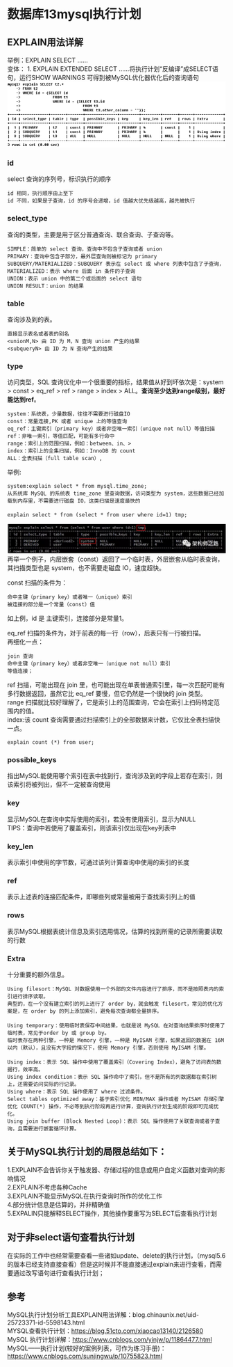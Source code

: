 # 数据库13mysql执行计划
## EXPLAIN用法详解
举例：EXPLAIN SELECT ……  
变体： 1. EXPLAIN EXTENDED SELECT ……将执行计划“反编译”成SELECT语句，运行SHOW WARNINGS 可得到被MySQL优化器优化后的查询语句   
![](_v_images/20201005182213639_2119711136.png)  

### id
select 查询的序列号，标识执行的顺序  
```
id 相同，执行顺序由上至下
id 不同，如果是子查询，id 的序号会递增，id 值越大优先级越高，越先被执行
```

### select_type  
查询的类型，主要是用于区分普通查询、联合查询、子查询等。  
```
SIMPLE：简单的 select 查询，查询中不包含子查询或者 union
PRIMARY：查询中包含子部分，最外层查询则被标记为 primary
SUBQUERY/MATERIALIZED：SUBQUERY 表示在 select 或 where 列表中包含了子查询，MATERIALIZED：表示 where 后面 in 条件的子查询
UNION：表示 union 中的第二个或后面的 select 语句
UNION RESULT：union 的结果
```

### table  
查询涉及到的表。  
```
直接显示表名或者表的别名
<unionM,N> 由 ID 为 M，N 查询 union 产生的结果
<subqueryN> 由 ID 为 N 查询产生的结果
```

### type  
访问类型，SQL 查询优化中一个很重要的指标，结果值从好到坏依次是：system > const > eq_ref > ref > range > index > ALL。**查询至少达到range级别，最好能达到ref**。  
```
system：系统表，少量数据，往往不需要进行磁盘IO
const：常量连接,PK 或者 unique 上的等值查询
eq_ref：主键索引（primary key）或者非空唯一索引（unique not null）等值扫描
ref：非唯一索引，等值匹配，可能有多行命中
range：索引上的范围扫描，例如：between、in、>
index：索引上的全集扫描，例如：InnoDB 的 count
ALL：全表扫描（full table scan）,
```
举例:  
```
system:explain select * from mysql.time_zone;
从系统库 MySQL 的系统表 time_zone 里查询数据，访问类型为 system，这些数据已经加载到内存里，不需要进行磁盘 IO，这类扫描是速度最快的

explain select * from (select * from user where id=1) tmp;

```
![](_v_images/20201005184114778_1665255157.png)  
再举一个例子，内层嵌套（const）返回了一个临时表，外层嵌套从临时表查询，其扫描类型也是 system，也不需要走磁盘 IO，速度超快。  

const 扫描的条件为：   
```
命中主键（primary key）或者唯一（unique）索引
被连接的部分是一个常量（const）值 
```
如上例，id 是 主键索引，连接部分是常量1。  

eq_ref 扫描的条件为，对于前表的每一行（row），后表只有一行被扫描。   
再细化一点：  
```
join 查询
命中主键（primary key）或者非空唯一（unique not null）索引
等值连接；
```

ref 扫描，可能出现在 join 里，也可能出现在单表普通索引里，每一次匹配可能有多行数据返回，虽然它比 eq_ref 要慢，但它仍然是一个很快的 join 类型。  
range 扫描就比较好理解了，它是索引上的范围查询，它会在索引上扫码特定范围内的值。  
index:该 count 查询需要通过扫描索引上的全部数据来计数，它仅比全表扫描快一点。
```
explain count (*) from user;
```

### possible_keys  
指出MySQL能使用哪个索引在表中找到行，查询涉及到的字段上若存在索引，则该索引将被列出，但不一定被查询使用  

### key  
显示MySQL在查询中实际使用的索引，若没有使用索引，显示为NULL  
TIPS：查询中若使用了覆盖索引，则该索引仅出现在key列表中  

### key_len  
表示索引中使用的字节数，可通过该列计算查询中使用的索引的长度  

### ref  
表示上述表的连接匹配条件，即哪些列或常量被用于查找索引列上的值  

### rows  
表示MySQL根据表统计信息及索引选用情况，估算的找到所需的记录所需要读取的行数  

### Extra  
十分重要的额外信息。   
```
Using filesort：MySQL 对数据使用一个外部的文件内容进行了排序，而不是按照表内的索引进行排序读取。
典型的，在一个没有建立索引的列上进行了 order by，就会触发 filesort，常见的优化方案是，在 order by 的列上添加索引，避免每次查询都全量排序。

Using temporary：使用临时表保存中间结果，也就是说 MySQL 在对查询结果排序时使用了临时表，常见于order by 或 group by。
临时表存在两种引擎，一种是 Memory 引擎，一种是 MyISAM 引擎，如果返回的数据在 16M 以内（默认），且没有大字段的情况下，使用 Memory 引擎，否则使用 MyISAM 引擎。 

Using index：表示 SQL 操作中使用了覆盖索引（Covering Index），避免了访问表的数据行，效率高。
Using index condition：表示 SQL 操作命中了索引，但不是所有的列数据都在索引树上，还需要访问实际的行记录。
Using where：表示 SQL 操作使用了 where 过滤条件。
Select tables optimized away：基于索引优化 MIN/MAX 操作或者 MyISAM 存储引擎优化 COUNT(*) 操作，不必等到执行阶段再进行计算，查询执行计划生成的阶段即可完成优化。
Using join buffer (Block Nested Loop)：表示 SQL 操作使用了关联查询或者子查询，且需要进行嵌套循环计算。
```

## 关于MySQL执行计划的局限总结如下：
1.EXPLAIN不会告诉你关于触发器、存储过程的信息或用户自定义函数对查询的影响情况  
2.EXPLAIN不考虑各种Cache  
3.EXPLAIN不能显示MySQL在执行查询时所作的优化工作  
4.部分统计信息是估算的，并非精确值  
5.EXPALIN只能解释SELECT操作，其他操作要重写为SELECT后查看执行计划  
## 对于非select语句查看执行计划
在实际的工作中也经常需要查看一些诸如update、delete的执行计划，（mysql5.6的版本已经支持直接查看）但是这时候并不能直接通过explain来进行查看，而需要通过改写语句进行查看执行计划；  

## 参考
MySQL执行计划分析工具EXPLAIN用法详解：blog.chinaunix.net/uid-25723371-id-5598143.html  
MYSQL查看执行计划：https://blog.51cto.com/xiaocao13140/2126580  
MySQL 执行计划详解：https://www.cnblogs.com/yinjw/p/11864477.html  
MySQL——执行计划(较好的案例列表，可作为练习手册)：https://www.cnblogs.com/sunjingwu/p/10755823.html  
